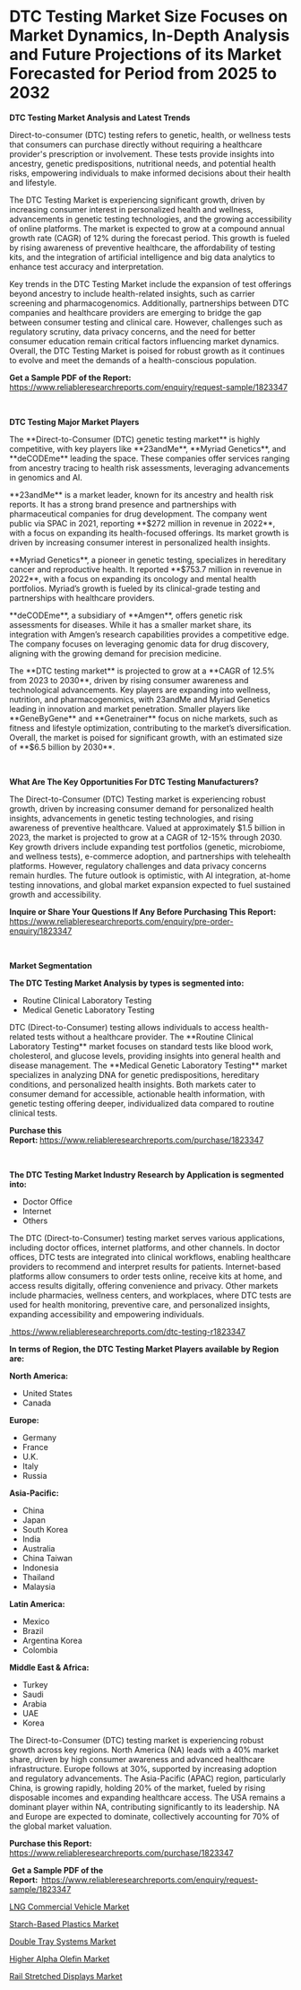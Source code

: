 <p><h1>DTC Testing Market Size Focuses on Market Dynamics, In-Depth Analysis and Future Projections of its Market Forecasted for Period from 2025 to 2032</h1></p><p><strong>DTC Testing Market Analysis and Latest Trends</strong></p>
<p><p>Direct-to-consumer (DTC) testing refers to genetic, health, or wellness tests that consumers can purchase directly without requiring a healthcare provider's prescription or involvement. These tests provide insights into ancestry, genetic predispositions, nutritional needs, and potential health risks, empowering individuals to make informed decisions about their health and lifestyle.</p><p>The DTC Testing Market is experiencing significant growth, driven by increasing consumer interest in personalized health and wellness, advancements in genetic testing technologies, and the growing accessibility of online platforms. The market is expected to grow at a compound annual growth rate (CAGR) of 12% during the forecast period. This growth is fueled by rising awareness of preventive healthcare, the affordability of testing kits, and the integration of artificial intelligence and big data analytics to enhance test accuracy and interpretation.</p><p>Key trends in the DTC Testing Market include the expansion of test offerings beyond ancestry to include health-related insights, such as carrier screening and pharmacogenomics. Additionally, partnerships between DTC companies and healthcare providers are emerging to bridge the gap between consumer testing and clinical care. However, challenges such as regulatory scrutiny, data privacy concerns, and the need for better consumer education remain critical factors influencing market dynamics. Overall, the DTC Testing Market is poised for robust growth as it continues to evolve and meet the demands of a health-conscious population.</p></p>
<p><strong>Get a Sample PDF of the Report:&nbsp;</strong> <a href="https://www.reliableresearchreports.com/enquiry/request-sample/1823347?utm_campaign=2105&utm_medium=2&utm_source=Github&utm_content=ia&utm_term=25012025&utm_id=dtc-testing">https://www.reliableresearchreports.com/enquiry/request-sample/1823347</a></p>
<p>&nbsp;</p>
<p><strong>DTC Testing Major Market Players</strong></p>
<p><p>The **Direct-to-Consumer (DTC) genetic testing market** is highly competitive, with key players like **23andMe**, **Myriad Genetics**, and **deCODEme** leading the space. These companies offer services ranging from ancestry tracing to health risk assessments, leveraging advancements in genomics and AI.</p><p>**23andMe** is a market leader, known for its ancestry and health risk reports. It has a strong brand presence and partnerships with pharmaceutical companies for drug development. The company went public via SPAC in 2021, reporting **$272 million in revenue in 2022**, with a focus on expanding its health-focused offerings. Its market growth is driven by increasing consumer interest in personalized health insights.</p><p>**Myriad Genetics**, a pioneer in genetic testing, specializes in hereditary cancer and reproductive health. It reported **$753.7 million in revenue in 2022**, with a focus on expanding its oncology and mental health portfolios. Myriad’s growth is fueled by its clinical-grade testing and partnerships with healthcare providers.</p><p>**deCODEme**, a subsidiary of **Amgen**, offers genetic risk assessments for diseases. While it has a smaller market share, its integration with Amgen’s research capabilities provides a competitive edge. The company focuses on leveraging genomic data for drug discovery, aligning with the growing demand for precision medicine.</p><p>The **DTC testing market** is projected to grow at a **CAGR of 12.5% from 2023 to 2030**, driven by rising consumer awareness and technological advancements. Key players are expanding into wellness, nutrition, and pharmacogenomics, with 23andMe and Myriad Genetics leading in innovation and market penetration. Smaller players like **GeneByGene** and **Genetrainer** focus on niche markets, such as fitness and lifestyle optimization, contributing to the market’s diversification. Overall, the market is poised for significant growth, with an estimated size of **$6.5 billion by 2030**.</p></p>
<p>&nbsp;</p>
<p><strong>What Are The Key Opportunities For DTC Testing Manufacturers?</strong></p>
<p><p>The Direct-to-Consumer (DTC) Testing market is experiencing robust growth, driven by increasing consumer demand for personalized health insights, advancements in genetic testing technologies, and rising awareness of preventive healthcare. Valued at approximately $1.5 billion in 2023, the market is projected to grow at a CAGR of 12-15% through 2030. Key growth drivers include expanding test portfolios (genetic, microbiome, and wellness tests), e-commerce adoption, and partnerships with telehealth platforms. However, regulatory challenges and data privacy concerns remain hurdles. The future outlook is optimistic, with AI integration, at-home testing innovations, and global market expansion expected to fuel sustained growth and accessibility.</p></p>
<p><strong>Inquire or Share Your Questions If Any Before Purchasing This Report:</strong> <a href="https://www.reliableresearchreports.com/enquiry/pre-order-enquiry/1823347?utm_campaign=2105&utm_medium=2&utm_source=Github&utm_content=ia&utm_term=25012025&utm_id=dtc-testing">https://www.reliableresearchreports.com/enquiry/pre-order-enquiry/1823347</a></p>
<p>&nbsp;</p>
<p><strong>Market Segmentation</strong></p>
<p><strong>The DTC Testing Market Analysis by types is segmented into:</strong></p>
<p><ul><li>Routine Clinical Laboratory Testing</li><li>Medical Genetic Laboratory Testing</li></ul></p>
<p><p>DTC (Direct-to-Consumer) testing allows individuals to access health-related tests without a healthcare provider. The **Routine Clinical Laboratory Testing** market focuses on standard tests like blood work, cholesterol, and glucose levels, providing insights into general health and disease management. The **Medical Genetic Laboratory Testing** market specializes in analyzing DNA for genetic predispositions, hereditary conditions, and personalized health insights. Both markets cater to consumer demand for accessible, actionable health information, with genetic testing offering deeper, individualized data compared to routine clinical tests.</p></p>
<p><strong>Purchase this Report:&nbsp;</strong><a href="https://www.reliableresearchreports.com/purchase/1823347?utm_campaign=2105&utm_medium=2&utm_source=Github&utm_content=ia&utm_term=25012025&utm_id=dtc-testing">https://www.reliableresearchreports.com/purchase/1823347</a></p>
<p>&nbsp;</p>
<p><strong>The DTC Testing Market Industry Research by Application is segmented into:</strong></p>
<p><ul><li>Doctor Office</li><li>Internet</li><li>Others</li></ul></p>
<p><p>The DTC (Direct-to-Consumer) testing market serves various applications, including doctor offices, internet platforms, and other channels. In doctor offices, DTC tests are integrated into clinical workflows, enabling healthcare providers to recommend and interpret results for patients. Internet-based platforms allow consumers to order tests online, receive kits at home, and access results digitally, offering convenience and privacy. Other markets include pharmacies, wellness centers, and workplaces, where DTC tests are used for health monitoring, preventive care, and personalized insights, expanding accessibility and empowering individuals.</p></p>
<p><a href="https://www.reliableresearchreports.com/dtc-testing-r1823347?utm_campaign=2105&utm_medium=2&utm_source=Github&utm_content=ia&utm_term=25012025&utm_id=dtc-testing">&nbsp;https://www.reliableresearchreports.com/dtc-testing-r1823347</a></p>
<p><strong>In terms of Region, the DTC Testing Market Players available by Region are:</strong></p>
<p>
    <p> <strong> North America: </strong>
        <ul>
            <li>United States</li>
            <li>Canada</li>
        </ul>
        </p> 
    <p> <strong> Europe: </strong>
        <ul>
            <li>Germany</li>
            <li>France</li>
            <li>U.K.</li>
            <li>Italy</li>
            <li>Russia</li>
        </ul>
        </p> 
    <p> <strong> Asia-Pacific: </strong>
        <ul>
            <li>China</li>
            <li>Japan</li>
            <li>South Korea</li>
            <li>India</li>
            <li>Australia</li>
            <li>China Taiwan</li>
            <li>Indonesia</li>
            <li>Thailand</li>
            <li>Malaysia</li>
        </ul>
        </p> 
    <p> <strong> Latin America: </strong>
        <ul>
            <li>Mexico</li>
            <li>Brazil</li>
            <li>Argentina Korea</li>
            <li>Colombia</li>
        </ul>
        </p> 
    <p> <strong> Middle East & Africa: </strong>
        <ul>
            <li>Turkey</li>
            <li>Saudi</li>
            <li>Arabia</li>
            <li>UAE</li>
            <li>Korea</li>
        </ul>
    </p>
    </p>
<p><p>The Direct-to-Consumer (DTC) testing market is experiencing robust growth across key regions. North America (NA) leads with a 40% market share, driven by high consumer awareness and advanced healthcare infrastructure. Europe follows at 30%, supported by increasing adoption and regulatory advancements. The Asia-Pacific (APAC) region, particularly China, is growing rapidly, holding 20% of the market, fueled by rising disposable incomes and expanding healthcare access. The USA remains a dominant player within NA, contributing significantly to its leadership. NA and Europe are expected to dominate, collectively accounting for 70% of the global market valuation.</p></p>
<p><strong>Purchase this Report: </strong><a href="https://www.reliableresearchreports.com/purchase/1823347?utm_campaign=2105&utm_medium=2&utm_source=Github&utm_content=ia&utm_term=25012025&utm_id=dtc-testing">https://www.reliableresearchreports.com/purchase/1823347</a></p>
<p>&nbsp;<strong>Get a Sample PDF of the Report:&nbsp;&nbsp;</strong><a href="https://www.reliableresearchreports.com/enquiry/request-sample/1823347?utm_campaign=2105&utm_medium=2&utm_source=Github&utm_content=ia&utm_term=25012025&utm_id=dtc-testing">https://www.reliableresearchreports.com/enquiry/request-sample/1823347</a></p>
<p><strong></strong></p>
<p><p><a href="https://www.linkedin.com/pulse/lng-commercial-vehicle-market-global-regional-analysis-g9jhe?utm_campaign=2105&utm_medium=2&utm_source=Github&utm_content=ia&utm_term=25012025&utm_id=dtc-testing">LNG Commercial Vehicle Market</a></p><p><a href="https://www.linkedin.com/pulse/starch-based-plastics-market-global-analysis-trends-forecasts-imrze?utm_campaign=2105&utm_medium=2&utm_source=Github&utm_content=ia&utm_term=25012025&utm_id=dtc-testing">Starch-Based Plastics Market</a></p><p><a href="https://www.linkedin.com/pulse/global-double-tray-systems-market-trends-analysis-future-hsyle?utm_campaign=2105&utm_medium=2&utm_source=Github&utm_content=ia&utm_term=25012025&utm_id=dtc-testing">Double Tray Systems Market</a></p><p><a href="https://www.linkedin.com/pulse/higher-alpha-olefin-market-trends-forecast-growth-potential-325gc?utm_campaign=2105&utm_medium=2&utm_source=Github&utm_content=ia&utm_term=25012025&utm_id=dtc-testing">Higher Alpha Olefin Market</a></p><p><a href="https://www.linkedin.com/pulse/rail-stretched-displays-market-sizeshare-recent-development-engcc?utm_campaign=2105&utm_medium=2&utm_source=Github&utm_content=ia&utm_term=25012025&utm_id=dtc-testing">Rail Stretched Displays Market</a></p></p>